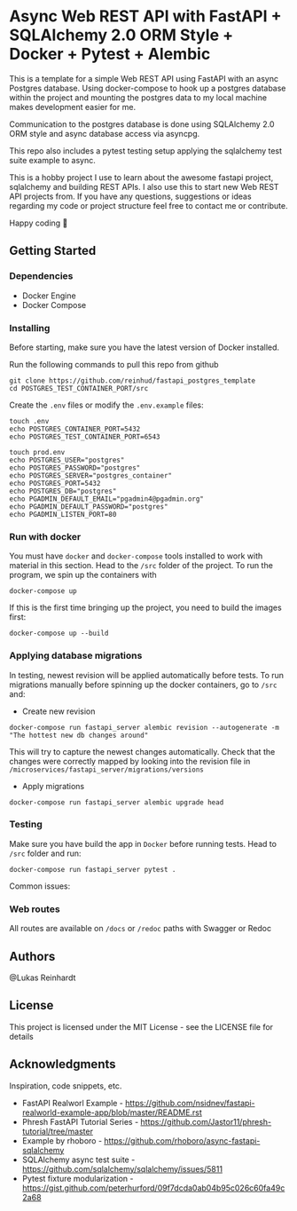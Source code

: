 # Async Web REST API with FastAPI + SQLAlchemy 2.0 ORM Style + Docker + Pytest + Alembic

This is a template for a simple Web REST API using FastAPI with an async Postgres database.
Using docker-compose to hook up a postgres database within the project and mounting the 
postgres data to my local machine makes development easier for me.

Communication to the postgres database is done using SQLAlchemy 2.0 ORM style and async
database access via asyncpg.

This repo also includes a pytest testing setup applying the sqlalchemy test suite example
to async.

This is a hobby project I use to learn about the awesome fastapi project, sqlalchemy and building REST APIs.
I also use this to start new Web REST API projects from.
If you have any questions, suggestions or ideas regarding my code or project structure
feel free to contact me or contribute.

Happy coding :rocket: 

## Getting Started

### Dependencies

* Docker Engine
* Docker Compose

### Installing

Before starting, make sure you have the latest version of Docker installed.

Run the following commands to pull this repo from github
```
git clone https://github.com/reinhud/fastapi_postgres_template
cd POSTGRES_TEST_CONTAINER_PORT/src
```
Create the ```.env``` files or modify the ```.env.example``` files:
```
touch .env
echo POSTGRES_CONTAINER_PORT=5432
echo POSTGRES_TEST_CONTAINER_PORT=6543
```
```
touch prod.env
echo POSTGRES_USER="postgres"
echo POSTGRES_PASSWORD="postgres"
echo POSTGRES_SERVER="postgres_container" 
echo POSTGRES_PORT=5432
echo POSTGRES_DB="postgres"
echo PGADMIN_DEFAULT_EMAIL="pgadmin4@pgadmin.org"
echo PGADMIN_DEFAULT_PASSWORD="postgres"
echo PGADMIN_LISTEN_PORT=80
```

### Run with docker

You must have ```docker``` and ```docker-compose``` tools installed to work with material in this section.
Head to the ```/src``` folder of the project.
To run the program, we spin up the containers with
```
docker-compose up
```
If this is the first time bringing up the project, you need to build the images first:
```
docker-compose up --build
```

### Applying database migrations
In testing, newest revision will be applied automatically before tests.
To run migrations manually before spinning up the docker containers, go to ```/src``` and:
* Create new revision
```
docker-compose run fastapi_server alembic revision --autogenerate -m "The hottest new db changes around"
```
This will try to capture the newest changes automatically.
Check that the changes were correctly mapped by looking into 
the revision file in ```/microservices/fastapi_server/migrations/versions```
* Apply migrations
```
docker-compose run fastapi_server alembic upgrade head
```

### Testing
Make sure you have build the app in ```Docker``` before running tests.
Head to ```/src``` folder and run:
```
docker-compose run fastapi_server pytest .
```


Common issues:

### Web routes
All routes are available on ```/docs``` or ```/redoc``` paths with Swagger or Redoc


## Authors

@Lukas Reinhardt
## License

This project is licensed under the MIT License - see the LICENSE file for details

## Acknowledgments
Inspiration, code snippets, etc.
* FastAPI Realworl Example - https://github.com/nsidnev/fastapi-realworld-example-app/blob/master/README.rst
* Phresh FastAPI Tutorial Series - https://github.com/Jastor11/phresh-tutorial/tree/master
* Example by rhoboro - https://github.com/rhoboro/async-fastapi-sqlalchemy
* SQLAlchemy async test suite - https://github.com/sqlalchemy/sqlalchemy/issues/5811
* Pytest fixture modularization - https://gist.github.com/peterhurford/09f7dcda0ab04b95c026c60fa49c2a68
